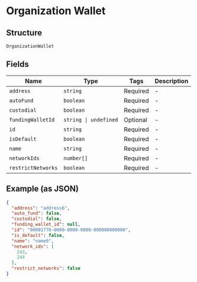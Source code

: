 
# Organization Wallet

## Structure

`OrganizationWallet`

## Fields

| Name | Type | Tags | Description |
|  --- | --- | --- | --- |
| `address` | `string` | Required | - |
| `autoFund` | `boolean` | Required | - |
| `custodial` | `boolean` | Required | - |
| `fundingWalletId` | `string \| undefined` | Optional | - |
| `id` | `string` | Required | - |
| `isDefault` | `boolean` | Required | - |
| `name` | `string` | Required | - |
| `networkIds` | `number[]` | Required | - |
| `restrictNetworks` | `boolean` | Required | - |

## Example (as JSON)

```json
{
  "address": "address6",
  "auto_fund": false,
  "custodial": false,
  "funding_wallet_id": null,
  "id": "00001770-0000-0000-0000-000000000000",
  "is_default": false,
  "name": "name0",
  "network_ids": [
    243,
    244
  ],
  "restrict_networks": false
}
```

